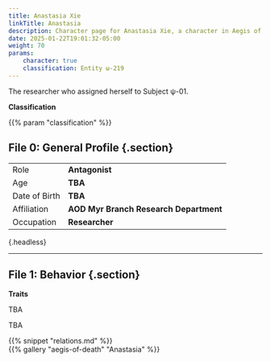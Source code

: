 ```yaml
---
title: Anastasia Xie
linkTitle: Anastasia
description: Character page for Anastasia Xie, a character in Aegis of Death.
date: 2025-01-22T19:01:32-05:00
weight: 70
params:
    character: true
    classification: Entity ω-219
---
```


The researcher who assigned herself to Subject ψ-01.

<!--more-->

<section class="info">

**Classification**

{{% param "classification" %}}

## File 0: General Profile {.section}

|               |                          |
| ------------- | ------------------------ |
| Role          | **Antagonist**       |
| Age           | **TBA**                   |
| Date of Birth | **TBA**        |
| Affiliation   | **AOD Myr Branch Research Department** |
| Occupation    | **Researcher**            |
{.headless}

***

## File 1: Behavior {.section}

**Traits**

TBA

</section>
<section class="history">

TBA

</section>
<section class="relations">
{{% snippet "relations.md" %}}
</section>
<section class="gallery">
{{% gallery "aegis-of-death" "Anastasia" %}}
</section>
<section class="extra">

</section>
